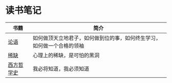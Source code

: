 # 读书笔记

书籍  |  简介
---- | ----
[论语](https://github.com/b9zhengaoxing/Reading-Note/tree/master/论语)  |  如何做顶天立地君子，如何做到位的事，如何终生学习，如何做一个合格的领袖
[稀缺]() | 心理上的稀缺，是可怕的黑洞
[西方哲学史]() | 我必将知道，我必须知道
